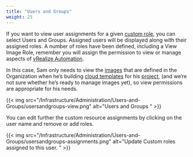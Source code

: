 ```yaml
---
title: "Users and Groups"
weight: 25
---
```


If you want to view user assignments for a given [custom role](/Infrastructure/Administration/Custom-Roles), you can select Users and Groups.  Assigned users will be displayed along with their assigned roles.  A number of roles have been defined, including a View Image Role, remember you will assign the permission to view or manage aspects of [vRealize Automation](https://www.vmware.com/products/vrealize-automation.html).  

In this case, Sam only needs to view the [images](/Infrastructure/Configure/Image-Mappings/) that are defined in the Organization when he’s building [cloud templates](/Design/Cloud_Templates/) for his [project](/Infrastructure/Administration/Projects/), (and we’re not sure whether he’s ready to manage images yet), so view permissions are appropriate for his needs.

{{< img src="/Infrastructure/Administration/Users-and-Groups/usersandgroups-view.png" alt="Users and Groups " >}}

You can edit further the custom resource assignments by clicking on the user name and remove or add roles.

{{< img src="/Infrastructure/Administration/Users-and-Groups/usersandgroups-assignments.png" alt="Update Custom roles assigned to this user. " >}}
